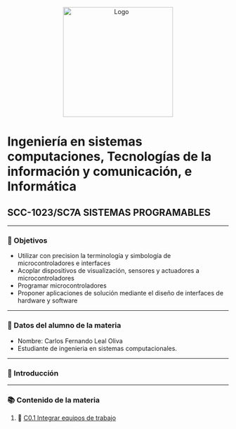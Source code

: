 <p align="center">
    <img alt="Logo" src="https://www.tijuana.tecnm.mx/wp-content/themes/tecnm/images/logo_TECT.png" width=250 height=250>
</p>

# Ingeniería en sistemas computaciones, Tecnologías de la información y comunicación, e Informática

## SCC-1023/SC7A SISTEMAS PROGRAMABLES

---

### :pencil: Objetivos

+ Utilizar con precision la terminología y simbología de microcontroladores e interfaces
+ Acoplar dispositivos de visualización, sensores y actuadores a microcontroladores
+ Programar microcontroladores
+ Proponer aplicaciones de solución mediante el diseño de interfaces de hardware y software

---

### :necktie: Datos del alumno de la materia

* Nombre: Carlos Fernando Leal Oliva
* Estudiante de ingenieria en sistemas computacionales. 

---

### :blue_book: Introducción


---

### :books: Contenido de la materia​

1. :book: [C0.1 Integrar equipos de trabajo](docs/D1.0_Sensores.md)
